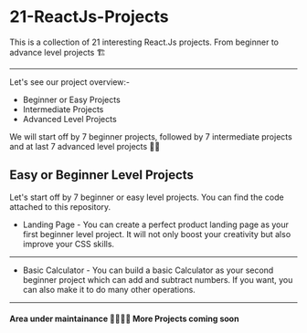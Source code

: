 # 21-ReactJs-Projects
This is a collection of 21 interesting React.Js projects. From beginner to advance level projects 🏗️

---
Let's see our project overview:-
- Beginner or Easy Projects
- Intermediate Projects
- Advanced Level Projects


We will start off by 7 beginner projects, followed by 7 intermediate projects and at last 7 advanced level projects 👍🏻

## Easy or Beginner Level Projects

Let's start off by 7 beginner or easy level projects. You can find the code attached to this repository.

- Landing Page - You can create a perfect product landing page as your first beginner level project. It will not only boost your creativity but also improve your CSS skills.

---

- Basic Calculator - You can build a basic Calculator as your second beginner project which can add and subtract numbers. If you want, you can also make it to do many other operations.

---



#### Area under maintainance 🚧👷🏻‍♂️ More Projects coming soon
